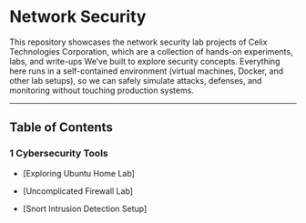 # Network Security

This repository showcases the network security lab projects of Celix Technologies Corporation, which are a collection of hands-on experiments, labs, and write-ups We’ve built to explore security concepts. Everything here runs in a self-contained environment (virtual machines, Docker, and other lab setups), so we can safely simulate attacks, defenses, and monitoring without touching production systems.

---

## Table of Contents 

### 1 Cybersecurity Tools 
- [Exploring Ubuntu Home Lab] 

- [Uncomplicated Firewall Lab] 

- [Snort Intrusion Detection Setup]